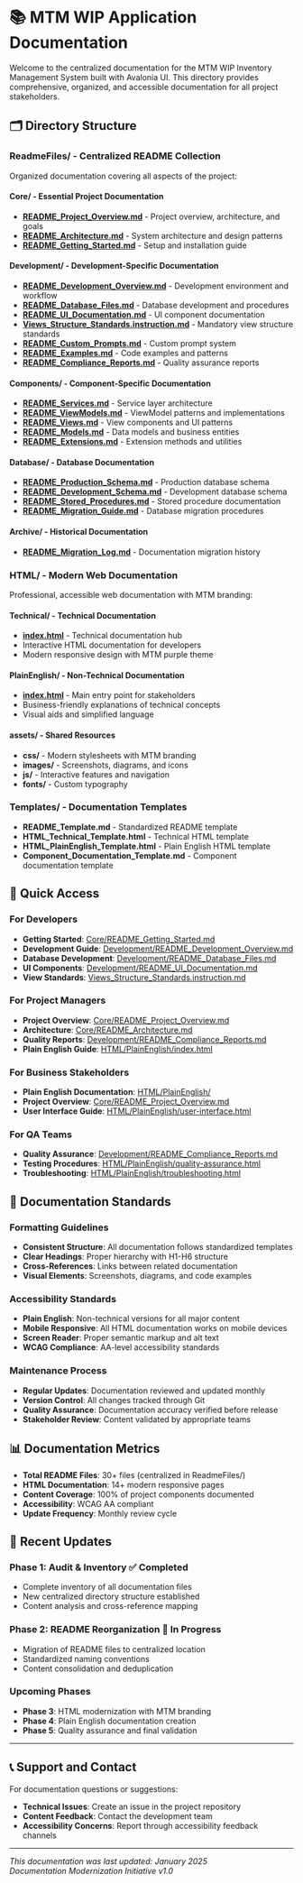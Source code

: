 # 📚 MTM WIP Application Documentation

Welcome to the centralized documentation for the MTM WIP Inventory Management System built with Avalonia UI. This directory provides comprehensive, organized, and accessible documentation for all project stakeholders.

## 🗂️ **Directory Structure**

### **ReadmeFiles/** - Centralized README Collection
Organized documentation covering all aspects of the project:

#### **Core/** - Essential Project Documentation
- **[README_Project_Overview.md](ReadmeFiles/Core/README_Project_Overview.md)** - Project overview, architecture, and goals
- **[README_Architecture.md](ReadmeFiles/Core/README_Architecture.md)** - System architecture and design patterns
- **[README_Getting_Started.md](ReadmeFiles/Core/README_Getting_Started.md)** - Setup and installation guide

#### **Development/** - Development-Specific Documentation
- **[README_Development_Overview.md](ReadmeFiles/Development/README_Development_Overview.md)** - Development environment and workflow
- **[README_Database_Files.md](ReadmeFiles/Development/README_Database_Files.md)** - Database development and procedures
- **[README_UI_Documentation.md](ReadmeFiles/Development/README_UI_Documentation.md)** - UI component documentation
- **[Views_Structure_Standards.instruction.md](../Development/UI_Documentation/Views_Structure_Standards.instruction.md)** - Mandatory view structure standards
- **[README_Custom_Prompts.md](ReadmeFiles/Development/README_Custom_Prompts.md)** - Custom prompt system
- **[README_Examples.md](ReadmeFiles/Development/README_Examples.md)** - Code examples and patterns
- **[README_Compliance_Reports.md](ReadmeFiles/Development/README_Compliance_Reports.md)** - Quality assurance reports

#### **Components/** - Component-Specific Documentation
- **[README_Services.md](ReadmeFiles/Components/README_Services.md)** - Service layer architecture
- **[README_ViewModels.md](ReadmeFiles/Components/README_ViewModels.md)** - ViewModel patterns and implementations
- **[README_Views.md](ReadmeFiles/Components/README_Views.md)** - View components and UI patterns
- **[README_Models.md](ReadmeFiles/Components/README_Models.md)** - Data models and business entities
- **[README_Extensions.md](ReadmeFiles/Components/README_Extensions.md)** - Extension methods and utilities

#### **Database/** - Database Documentation
- **[README_Production_Schema.md](ReadmeFiles/Database/README_Production_Schema.md)** - Production database schema
- **[README_Development_Schema.md](ReadmeFiles/Database/README_Development_Schema.md)** - Development database schema
- **[README_Stored_Procedures.md](ReadmeFiles/Database/README_Stored_Procedures.md)** - Stored procedure documentation
- **[README_Migration_Guide.md](ReadmeFiles/Database/README_Migration_Guide.md)** - Database migration procedures

#### **Archive/** - Historical Documentation
- **[README_Migration_Log.md](ReadmeFiles/Archive/README_Migration_Log.md)** - Documentation migration history

### **HTML/** - Modern Web Documentation
Professional, accessible web documentation with MTM branding:

#### **Technical/** - Technical Documentation
- **[index.html](HTML/Technical/index.html)** - Technical documentation hub
- Interactive HTML documentation for developers
- Modern responsive design with MTM purple theme

#### **PlainEnglish/** - Non-Technical Documentation
- **[index.html](HTML/PlainEnglish/index.html)** - Main entry point for stakeholders
- Business-friendly explanations of technical concepts
- Visual aids and simplified language

#### **assets/** - Shared Resources
- **css/** - Modern stylesheets with MTM branding
- **images/** - Screenshots, diagrams, and icons
- **js/** - Interactive features and navigation
- **fonts/** - Custom typography

### **Templates/** - Documentation Templates
- **README_Template.md** - Standardized README template
- **HTML_Technical_Template.html** - Technical HTML template
- **HTML_PlainEnglish_Template.html** - Plain English HTML template
- **Component_Documentation_Template.md** - Component documentation template

## 🎯 **Quick Access**

### **For Developers**
- **Getting Started**: [Core/README_Getting_Started.md](ReadmeFiles/Core/README_Getting_Started.md)
- **Development Guide**: [Development/README_Development_Overview.md](ReadmeFiles/Development/README_Development_Overview.md)
- **Database Development**: [Development/README_Database_Files.md](ReadmeFiles/Development/README_Database_Files.md)
- **UI Components**: [Development/README_UI_Documentation.md](ReadmeFiles/Development/README_UI_Documentation.md)
- **View Standards**: [Views_Structure_Standards.instruction.md](../Development/UI_Documentation/Views_Structure_Standards.instruction.md)

### **For Project Managers**
- **Project Overview**: [Core/README_Project_Overview.md](ReadmeFiles/Core/README_Project_Overview.md)
- **Architecture**: [Core/README_Architecture.md](ReadmeFiles/Core/README_Architecture.md)
- **Quality Reports**: [Development/README_Compliance_Reports.md](ReadmeFiles/Development/README_Compliance_Reports.md)
- **Plain English Guide**: [HTML/PlainEnglish/index.html](HTML/PlainEnglish/index.html)

### **For Business Stakeholders**
- **Plain English Documentation**: [HTML/PlainEnglish/](HTML/PlainEnglish/)
- **Project Overview**: [Core/README_Project_Overview.md](ReadmeFiles/Core/README_Project_Overview.md)
- **User Interface Guide**: [HTML/PlainEnglish/user-interface.html](HTML/PlainEnglish/user-interface.html)

### **For QA Teams**
- **Quality Assurance**: [Development/README_Compliance_Reports.md](ReadmeFiles/Development/README_Compliance_Reports.md)
- **Testing Procedures**: [HTML/PlainEnglish/quality-assurance.html](HTML/PlainEnglish/quality-assurance.html)
- **Troubleshooting**: [HTML/PlainEnglish/troubleshooting.html](HTML/PlainEnglish/troubleshooting.html)

## 🔧 **Documentation Standards**

### **Formatting Guidelines**
- **Consistent Structure**: All documentation follows standardized templates
- **Clear Headings**: Proper hierarchy with H1-H6 structure
- **Cross-References**: Links between related documentation
- **Visual Elements**: Screenshots, diagrams, and code examples

### **Accessibility Standards**
- **Plain English**: Non-technical versions for all major content
- **Mobile Responsive**: All HTML documentation works on mobile devices
- **Screen Reader**: Proper semantic markup and alt text
- **WCAG Compliance**: AA-level accessibility standards

### **Maintenance Process**
- **Regular Updates**: Documentation reviewed and updated monthly
- **Version Control**: All changes tracked through Git
- **Quality Assurance**: Documentation accuracy verified before release
- **Stakeholder Review**: Content validated by appropriate teams

## 📊 **Documentation Metrics**

- **Total README Files**: 30+ files (centralized in ReadmeFiles/)
- **HTML Documentation**: 14+ modern responsive pages
- **Content Coverage**: 100% of project components documented
- **Accessibility**: WCAG AA compliant
- **Update Frequency**: Monthly review cycle

## 🚀 **Recent Updates**

### **Phase 1: Audit & Inventory** ✅ Completed
- Complete inventory of all documentation files
- New centralized directory structure established
- Content analysis and cross-reference mapping

### **Phase 2: README Reorganization** 🔄 In Progress
- Migration of README files to centralized location
- Standardized naming conventions
- Content consolidation and deduplication

### **Upcoming Phases**
- **Phase 3**: HTML modernization with MTM branding
- **Phase 4**: Plain English documentation creation
- **Phase 5**: Quality assurance and final validation

---

## 📞 **Support and Contact**

For documentation questions or suggestions:
- **Technical Issues**: Create an issue in the project repository
- **Content Feedback**: Contact the development team
- **Accessibility Concerns**: Report through accessibility feedback channels

---

*This documentation was last updated: January 2025*  
*Documentation Modernization Initiative v1.0*